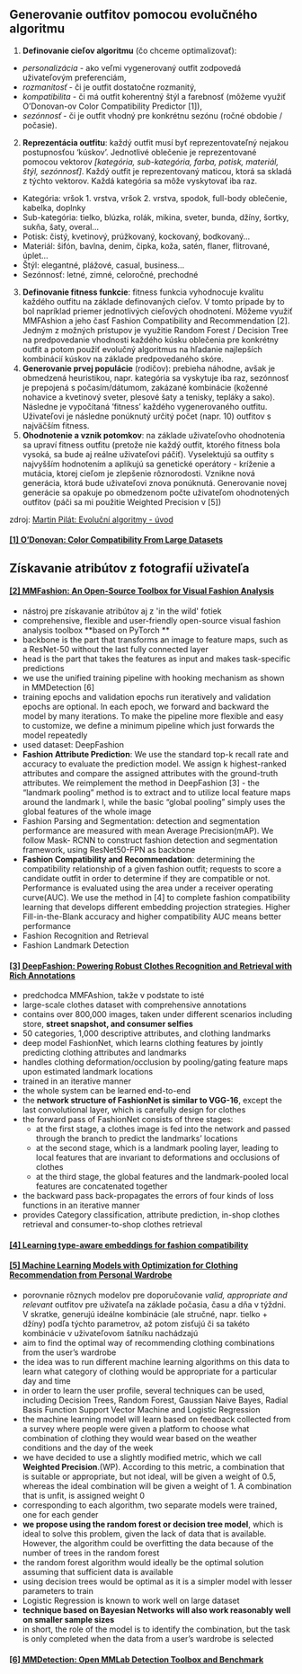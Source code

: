 ## Generovanie outfitov pomocou evolučného algoritmu ##
1. **Definovanie cieľov algoritmu** (čo chceme optimalizovať): 
- _personalizácia_ - ako veľmi vygenerovaný outfit zodpovedá uživateľovým preferenciám, 
- _rozmanitosť_ - či je outfit dostatočne rozmanitý, 
- _kompatibilita_ - či má outfit koherentný štýl a farebnosť (môžeme využiť O’Donovan-ov Color Compatibility Predictor [1]), 
- _sezónnosť_ - či je outfit vhodný pre konkrétnu sezónu (ročné obdobie / počasie).
2. **Reprezentácia outfitu**: každý outfit musí byť reprezentovateľný nejakou postupnosťou ‘kúskov’. Jednotlivé oblečenie je reprezentované pomocou vektorov _[kategória, sub-kategória, farba, potisk, materiál, štýl, sezónnosť]_. Každý outfit je reprezentovaný maticou, ktorá sa skladá z týchto vektorov. Každá kategória sa môže vyskytovať iba raz.
- Kategória: vršok 1. vrstva, vršok 2. vrstva, spodok, full-body oblečenie, kabelka, doplnky
- Sub-kategória: tielko, blúzka, rolák, mikina, sveter, bunda, džíny, šortky, sukňa, šaty, overal…
- Potisk: čistý, kvetinový, prúžkovaný, kockovaný, bodkovaný…
- Materiál: šifón, bavlna, denim, čipka, koža, satén, flaner, flitrované, úplet…
- Štýl: elegantné, plážové, casual, business…
- Sezónnosť: letné, zimné, celoročné, prechodné
3. **Definovanie fitness funkcie**: fitness funkcia vyhodnocuje kvalitu každého outfitu na základe definovaných cieľov. V tomto prípade by to bol napríklad priemer jednotlivých cieľových ohodnotení. Môžeme využiť MMFAshion a jeho časť Fashion Compatibility and Recommendation [2].
Jedným z možných prístupov je využitie Random Forest / Decision Tree na predpovedanie vhodnosti každého kúsku oblečenia pre konkrétny outfit a potom použiť evolučný algoritmus na hľadanie najlepších kombinácií kúskov na základe predpovedaného skóre.
5. **Generovanie prvej populácie** (rodičov): prebieha náhodne, avšak je obmedzená heuristikou, napr. kategória sa vyskytuje iba raz, sezónnosť je prepojená s počasím/dátumom, zakázané kombinácie (koženné nohavice a kvetinový sveter, plesové šaty a tenisky, tepláky a sako). Následne je vypočítaná ‘fitness’ každého vygenerovaného outfitu. Uživateľovi je následne ponúknutý určitý počet (napr. 10) outfitov s najväčším fitness.
6. **Ohodnotenie a vznik potomkov**: na základe uživateľovho ohodnotenia sa upraví fitness outfitu (pretože nie každý outfit, ktorého fitness bola vysoká, sa bude aj reálne uživateľovi páčiť). Vyselektujú sa outfity s najvyšším hodnotením a aplikujú sa genetické operátory - kríženie a mutácia, ktorej cieľom je zlepšenie rôznorodosti. Vznikne nová generácia, ktorá bude uživateľovi znova ponúknutá. Generovanie novej generácie sa opakuje po obmedzenom počte uživateľom ohodnotených outfitov (páči sa mi použitie Weighted Precision v [5])

zdroj: [Martin Pilát: Evoluční algoritmy - úvod](https://martinpilat.com/cs/prirodou-inspirovane-algoritmy/evolucni-algoritmy-uvod)

#### [[1] O’Donovan: Color Compatibility From Large Datasets](http://www.dgp.toronto.edu/~donovan/color/colorcomp.pdf) ####


## Získavanie atribútov z fotografií uživateľa ##
#### [[2] MMFashion: An Open-Source Toolbox for Visual Fashion Analysis](https://arxiv.org/pdf/2005.08847.pdf) ####
- nástroj pre získavanie atribútov aj z 'in the wild' fotiek
- comprehensive, flexible and user-friendly open-source visual fashion analysis toolbox **based on PyTorch **
- backbone is the part that transforms an image to feature maps, such as a ResNet-50 without the last fully connected layer
- head is the part that takes the features as input and makes task-specific predictions 
- we use the unified training pipeline with hooking mechanism as shown in MMDetection [6]
- training epochs and validation epochs run iteratively and validation epochs are optional. In each epoch, we forward and backward the model by many iterations. To make the pipeline more flexible and easy to customize, we define a minimum pipeline which just forwards the model repeatedly 
- used dataset: DeepFashion
- **Fashion Attribute Prediction**: We use the standard top-k recall rate and accuracy to evaluate the prediction model. We assign k highest-ranked attributes and compare the assigned attributes with the ground-truth attributes. We reimplement the method in DeepFashion [3] - the “landmark pooling” method is to extract and to utilize local feature maps around the landmark l, while the basic “global pooling” simply uses the global features of the whole image
- Fashion Parsing and Segmentation: detection and segmentation performance are measured with mean Average Precision(mAP). We follow Mask- RCNN to construct fashion detection and segmentation framework, using ResNet50-FPN as backbone
- **Fashion Compatibility and Recommendation**: determining the compatibility relationship of a given fashion outfit; requests to score a candidate outfit in order to determine if they are compatible or not. Performance is evaluated using the area under a receiver operating curve(AUC). We use the method in [4] to complete fashion compatibility learning that develops different embedding projection strategies. Higher Fill-in-the-Blank accuracy and higher compatibility AUC means better performance 
- Fashion Recognition and Retrieval
- Fashion Landmark Detection

#### [[3] DeepFashion: Powering Robust Clothes Recognition and Retrieval with Rich Annotations](https://www.cv-foundation.org/openaccess/content_cvpr_2016/papers/Liu_DeepFashion_Powering_Robust_CVPR_2016_paper.pdf) ####
- predchodca MMFAshion, takže v podstate to isté
- large-scale clothes dataset with comprehensive annotations
- contains over 800,000 images, taken under different scenarios including store, **street snapshot, and consumer selfies**
- 50 categories, 1,000 descriptive attributes, and clothing landmarks
- deep model FashionNet, which learns clothing features by jointly predicting clothing attributes and landmarks 
- handles clothing deformation/occlusion by pooling/gating feature maps upon estimated landmark locations 
- trained in an iterative manner
- the whole system can be learned end-to-end 
- the **network structure of FashionNet is similar to VGG-16**, except the last convolutional layer, which is carefully design for clothes
- the forward pass of FashionNet consists of three stages:
  - at the first stage, a clothes image is fed into the network and passed through the branch to predict the landmarks’ locations 
  - at the second stage, which is a landmark pooling layer, leading to local features that are invariant to deformations and occlusions of clothes 
  - at the third stage, the global features and the landmark-pooled local features are concatenated together 
- the backward pass back-propagates the errors of four kinds of loss functions in an iterative manner 
- provides Category classification, attribute prediction, in-shop clothes retrieval and consumer-to-shop clothes retrieval

#### [[4] Learning type-aware embeddings for fashion compatibility](https://openaccess.thecvf.com/content_ECCV_2018/papers/Mariya_Vasileva_Learning_Type-Aware_Embeddings_ECCV_2018_paper.pdf) ####

#### [[5] Machine Learning Models with Optimization for Clothing Recommendation from Personal Wardrobe](https://ieeexplore.ieee.org/abstract/document/9091777) ####
- porovnanie rôznych modelov pre doporučovanie _valid, appropriate and relevant_ outfitov pre uživateľa na základe počasia, času a dňa v týždni. V skratke, generujú ideálne kombinácie (ale stručné, napr. tielko + džíny) podľa týchto parametrov, až potom zisťujú či sa takéto kombinácie v uživateľovom šatníku nachádzajú
- aim to find the optimal way of recommending clothing combinations from the user’s wardrobe
- the idea was to run different machine learning algorithms on this data to learn what category of clothing would be appropriate for a particular day and time
- in order to learn the user profile, several techniques can be used, including Decision Trees, Random Forest, Gaussian Naive Bayes, Radial Basis Function Support Vector Machine and Logistic Regression
- the machine learning model will learn based on feedback collected from a survey where people were given a platform to choose what combination of clothing they would wear based on the weather conditions and the day of the week
- we have decided to use a slightly modified metric, which we call **Weighted Precision**.(WP). According to this metric, a combination that is suitable or appropriate, but not ideal, will be given a weight of 0.5, whereas the ideal combination will be given a weight of 1. A combination that is unfit, is assigned weight 0
- corresponding to each algorithm, two separate models were trained, one for each gender
- **we propose using the random forest or decision tree model**, which is ideal to solve this problem, given the lack of data that is available. However, the algorithm could be overfitting the data because of the number of trees in the random forest
- the random forest algorithm would ideally be the optimal solution assuming that sufficient data is available
- using decision trees would be optimal as it is a simpler model with lesser parameters to train
- Logistic Regression is known to work well on large dataset
- **technique based on Bayesian Networks will also work reasonably well on smaller sample sizes**
- in short, the role of the model is to identify the combination, but the task is only completed when the data from a user’s wardrobe is selected

#### [[6] MMDetection: Open MMLab Detection Toolbox and Benchmark](https://arxiv.org/pdf/1906.07155.pdf) ####
